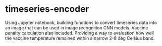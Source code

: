 # timeseries-encoder
Using Jupyter notebook, building functions to convert timeseries data into an image that can be used in image recognition CNN models. Vaccine penalty calculation also included. Providing a way to evaluation how well the vaccine temperature remained within a narrow 2-8 deg Celsius band.
